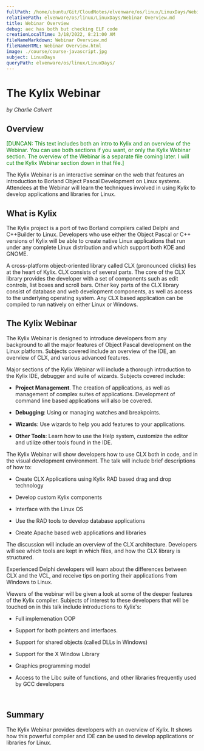 ```yaml
---
fullPath: /home/ubuntu/Git/CloudNotes/elvenware/os/linux/LinuxDays/Webinar Overview.md
relativePath: elvenware/os/linux/LinuxDays/Webinar Overview.md
title: Webinar Overview
debug: aec has both but checking ELF code
creationLocalTime: 3/18/2022, 8:21:00 AM
fileNameMarkdown: Webinar Overview.md
fileNameHTML: Webinar Overview.html
image: ./course/course-javascript.jpg
subject: LinuxDays
queryPath: elvenware/os/linux/LinuxDays/
---
```


<!-- toc -->
<!-- tocstop -->

<!DOCTYPE HTML PUBLIC "-//W3C//DTD HTML 3.2//EN">
<HTML>
<HEAD>
	<META HTTP-EQUIV="CONTENT-TYPE" CONTENT="text/html; charset=iso-8859-1">
	<TITLE>Webinar Overview</TITLE>
	<META NAME="AUTHOR" CONTENT="Charlie Calvert">
	<META NAME="CREATED" CONTENT="20000906;7080800">
	<META NAME="CHANGEDBY" CONTENT="Charlie Calvert">
	<META NAME="CHANGED" CONTENT="20000906;9184600">
	<script language="JavaScript" src="/charlie/libs/scripts/MeyerStyleSwitch.js" type="text/javascript"></script>  
	<!--#include virtual="../../scripts/HeaderInfo.html" -->

</HEAD>
<BODY>
<H1>The Kylix Webinar</H1>
<P><I>by Charlie Calvert</I></P>
<H2>Overview</H2>
<P><FONT COLOR="#008000">[DUNCAN: This text includes both an intro to
Kylix and an overview of the Webinar. You can use both sections if
you want, or only the Kylix Webinar section. The overview of the
Webinar is a separate file coming later. I will cut the Kylix Webinar
section down in that file.]</FONT></P>
<P>The Kylix Webinar is an interactive seminar on the web that
features an introduction to Borland Object Pascal Development on
Linux systems. Attendees at the Webinar will learn the techniques
involved in using Kylix to develop applications and libraries for
Linux.</P>
<H2>What is Kylix</H2>
<P>The Kylix project is a port of two Borland compilers called Delphi
and C++Builder to Linux. Developers who use either the Object Pascal
or C++ versions of Kylix will be able to create native Linux
applications that run under any complete Linux distribution and which
support both KDE and GNOME. 
</P>
<P>A cross-platform object-oriented library called CLX (pronounced
clicks) lies at the heart of Kylix. CLX consists of several parts.
The core of the CLX library provides the developer with a set of
components such as edit controls, list boxes and scroll bars. Other
key parts of the CLX library consist of database and web development
components, as well as access to the underlying operating system. Any
CLX based application can be compiled to run natively on either Linux
or Windows.</P>
<H2>The Kylix Webinar</H2>
<P>The Kylix Webinar is designed to introduce developers from any
background to all the major features of Object Pascal development on
the Linux platform. Subjects covered include an overview of the IDE,
an overview of CLX, and various advanced features.</P>
<P>Major sections of the Kylix Webinar will include a thorough
introduction to the Kylix IDE, debugger and suite of wizards.
Subjects covered include:</P>
<UL>
	<LI><P><B>Project Management</B>. The creation of applications, as
	well as management of complex suites of applications. Development of
	command line based applications will also be covered.</P>
	<LI><P><B>Debugging</B>: Using or managing watches and breakpoints.</P>
	<LI><P><B>Wizards</B>: Use wizards to help you add features to your
	applications.</P>
	<LI><P><B>Other Tools</B>: Learn how to use the Help system,
	customize the editor and utilize other tools found in the IDE.</P>
</UL>
<P>The Kylix Webinar will show developers how to use CLX both in
code, and in the visual development environment. The talk will
include brief descriptions of how to:</P>
<UL>
	<LI><P STYLE="margin-bottom: 0in">Create CLX Applications using
	Kylix RAD based drag and drop technology</P>
	<LI><P STYLE="margin-bottom: 0in">Develop custom Kylix components 
	</P>
	<LI><P STYLE="margin-bottom: 0in">Interface with the Linux OS 
	</P>
	<LI><P STYLE="margin-bottom: 0in">Use the RAD tools to develop
	database applications</P>
	<LI><P>Create Apache based web applications and libraries 
	</P>
</UL>
<P>The discussion will include an overview of the CLX architecture.
Developers will see which tools are kept in which files, and how the
CLX library is structured.</P>
<P>Experienced Delphi developers will learn about the differences
between CLX and the VCL, and receive tips on porting their
applications from Windows to Linux. 
</P>
<P>Viewers of the webinar will be given a  look at some of the deeper
features of the Kylix compiler. Subjects of interest to these
developers that will be touched on in this talk include introductions
to Kylix's:</P>
<UL>
	<LI><P STYLE="margin-bottom: 0in">Full implemenation OOP 
	</P>
	<LI><P STYLE="margin-bottom: 0in">Support for both pointers and
	interfaces. 
	</P>
	<LI><P STYLE="margin-bottom: 0in">Support for shared objects (called
	DLLs in Windows) 
	</P>
	<LI><P STYLE="margin-bottom: 0in">Support for the X Window Library 
	</P>
	<LI><P STYLE="margin-bottom: 0in">Graphics programming model</P>
	<LI><P STYLE="margin-bottom: 0in">Access to the Libc suite of
	functions, and other libraries frequently used by GCC developers</P>
</UL>
<P STYLE="margin-bottom: 0in"><BR>
</P>
<H2>Summary</H2>
<P>The Kylix Webinar provides developers with an overview of Kylix.
It shows how this powerful compiler and IDE can be used to develop
applications or libraries for Linux. 
</P>
</BODY>
</HTML>
